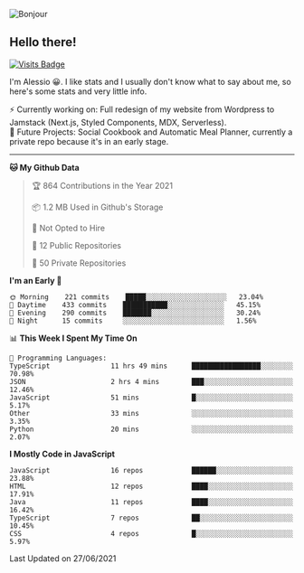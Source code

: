 ![Bonjour](https://i.redd.it/ayih4qogh2a51.png)

## Hello there!
[![Visits Badge](https://badges.pufler.dev/visits/PandaSekh/PandaSekh)](https://alessiofranceschi.me)

I'm Alessio 😀. I like stats and I usually don't know what to say about me, so here's some stats and very little info.

⚡ Currently working on: Full redesign of my website from Wordpress to Jamstack (Next.js, Styled Components, MDX, Serverless).  
🤔 Future Projects: Social Cookbook and Automatic Meal Planner, currently a private repo because it's in an early stage.

---

<!--START_SECTION:waka-->
**🐱 My Github Data** 

> 🏆 864 Contributions in the Year 2021
 > 
> 📦 1.2 MB Used in Github's Storage 
 > 
> 🚫 Not Opted to Hire
 > 
> 📜 12 Public Repositories 
 > 
> 🔑 50 Private Repositories  
 > 
**I'm an Early 🐤** 

```text
🌞 Morning    221 commits    █████░░░░░░░░░░░░░░░░░░░░   23.04% 
🌆 Daytime    433 commits    ███████████░░░░░░░░░░░░░░   45.15% 
🌃 Evening    290 commits    ███████░░░░░░░░░░░░░░░░░░   30.24% 
🌙 Night      15 commits     ░░░░░░░░░░░░░░░░░░░░░░░░░   1.56%

```


📊 **This Week I Spent My Time On** 

```text
💬 Programming Languages: 
TypeScript               11 hrs 49 mins      █████████████████░░░░░░░░   70.98% 
JSON                     2 hrs 4 mins        ███░░░░░░░░░░░░░░░░░░░░░░   12.46% 
JavaScript               51 mins             █░░░░░░░░░░░░░░░░░░░░░░░░   5.17% 
Other                    33 mins             ░░░░░░░░░░░░░░░░░░░░░░░░░   3.35% 
Python                   20 mins             ░░░░░░░░░░░░░░░░░░░░░░░░░   2.07%

```

**I Mostly Code in JavaScript** 

```text
JavaScript               16 repos            ██████░░░░░░░░░░░░░░░░░░░   23.88% 
HTML                     12 repos            ████░░░░░░░░░░░░░░░░░░░░░   17.91% 
Java                     11 repos            ████░░░░░░░░░░░░░░░░░░░░░   16.42% 
TypeScript               7 repos             ██░░░░░░░░░░░░░░░░░░░░░░░   10.45% 
CSS                      4 repos             █░░░░░░░░░░░░░░░░░░░░░░░░   5.97%

```



 Last Updated on 27/06/2021
<!--END_SECTION:waka-->

